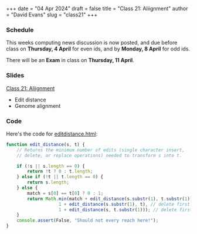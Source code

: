 +++
date = "04 Apr 2024"
draft = false
title = "Class 21: Aliignment"
author = "David Evans"
slug = "class21"
+++

### Schedule

This weeks computing news discussion is now posted, and due before class on **Thursday, 4 April** for even ids, and by **Monday, 8 April** for odd ids.

There will be an **Exam** in class on **Thursday, 11 April**.

### Slides

[Class 21: Aliignment](https://www.dropbox.com/scl/fi/p7n077k5nru8opwdr0kpr/cs1010-class21.pdf?rlkey=x0pxhb4cfhiis7r87n5vphclp&dl=0)

- Edit distance
- Genome alignment

### Code

Here's the code for [editdistance.html](/editdistance.html):

```JavaScript
function edit_distance(s, t) {
    // Returns the minimum number of edits (single character insert,
    // delete, or replace operations) needed to transform s into t.

    if (!s || s.length == 0) {
        return !t ? 0 : t.length;
    } else if (!t || t.length == 0) {
        return s.length;
    } else {
        match = s[0] == t[0] ? 0 : 1; 
        return Math.min(match + edit_distance(s.substr(1), t.substr(1)), // replace
                    1 + edit_distance(s.substr(1), t), // delete first from s (insert first in t)
                    1 + edit_distance(s, t.substr(1))); // delete first from t (insert first in s)
    }
    console.assert(False, "Should not every reach here!");
}

```